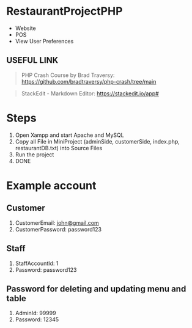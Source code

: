 # RestaurantProjectPHP
- Website
- POS
- View User Preferences

## USEFUL LINK
  > PHP Crash Course by Brad Traversy: https://github.com/bradtraversy/php-crash/tree/main

  > StackEdit - Markdown Editor: https://stackedit.io/app#
# Steps
1. Open Xampp and start Apache and MySQL
2. Copy all File in MiniProject (adminSide, customerSide, index.php, restaurantDB.txt) into Source Files
3. Run the project
4. DONE


# Example account
## Customer
1. CustomerEmail: john@gmail.com
2. CustomerPassword: password123

## Staff
1. StaffAccountId: 1
2. Password: password123

## Password for deleting and updating menu and table
1. AdminId: 99999
2. Password: 12345

